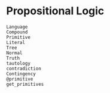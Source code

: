 
# Propositional Logic

```@docs
Language
Compound
Primitive
Literal
Tree
Normal
Truth
tautology
contradiction
Contingency
@primitive
get_primitives
```
